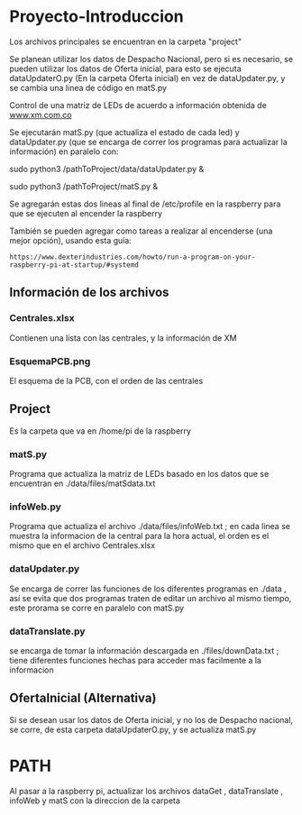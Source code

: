 # Proyecto-Introduccion

Los archivos principales se encuentran en la carpeta "project"

Se planean utilizar los datos de Despacho Nacional, pero si es necesario, se pueden utilizar los datos de Oferta inicial, para esto se ejecuta dataUpdaterO.py (En la carpeta Oferta inicial) en vez de dataUpdater.py, y se cambia una linea de código en matS.py

Control de una matriz de LEDs de acuerdo a información obtenida de www.xm.com.co

Se ejecutarán matS.py (que actualiza el estado de cada led) y dataUpdater.py (que se encarga de correr los programas para actualizar la información) en paralelo con:

sudo python3 /pathToProject/data/dataUpdater.py &

sudo python3 /pathToProject/matS.py &

Se agregarán estas dos lineas al final de /etc/profile en la raspberry para que se ejecuten al encender la raspberry

También se pueden agregar como tareas a realizar al encenderse (una mejor opción), usando esta guía:

```
https://www.dexterindustries.com/howto/run-a-program-on-your-raspberry-pi-at-startup/#systemd
```

## Información de los archivos

### Centrales.xlsx

Contienen una lista con las centrales, y la información de XM

### EsquemaPCB.png

El esquema de la PCB, con el orden de las centrales

## Project

Es la carpeta que va en /home/pi de la raspberry

### matS.py

Programa que actualiza la matriz de LEDs basado en los datos que se encuentran en ./data/files/matSdata.txt

### infoWeb.py

Programa que actualiza el archivo ./data/files/infoWeb.txt ; en cada linea se muestra la informacion de la central para la hora actual, el orden es el mismo que en el archivo Centrales.xlsx

### dataUpdater.py

Se encarga de correr las funciones de los diferentes programas en ./data , así se evita que dos programas traten de editar un archivo al mismo tiempo, este prorama se corre en paralelo con matS.py

### dataTranslate.py

se encarga de tomar la información descargada en ./files/downData.txt ; tiene diferentes funciones hechas para acceder mas facilmente a la informacion

## OfertaInicial (Alternativa)

Si se desean usar los datos de Oferta inicial, y no los de Despacho nacional, se corre, de esta carpeta dataUpdaterO.py, y se actualiza matS.py

# PATH

Al pasar a la raspberry pi, actualizar los archivos dataGet , dataTranslate , infoWeb y matS con la direccion de la carpeta
